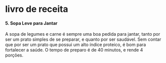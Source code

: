 # livro de receita



#### 5. Sopa Leve para Jantar

A sopa de legumes e carne é sempre uma boa pedida para jantar, tanto por ser um prato simples de se preparar, e quanto por ser saudável. Sem contar que por ser um prato que possui um alto índice proteico, é bom para fortalecer a saúde. O tempo de preparo é de 40 minutos, e rende 4 porções.

